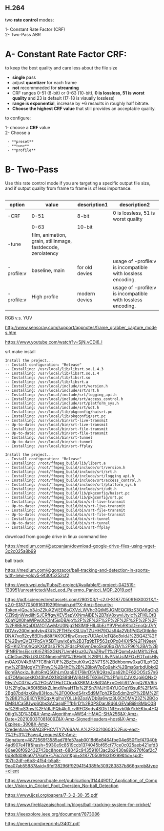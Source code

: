 ## H.264
two **rate control** modes:

  1- Constant Rate Factor (CRF)<br>
  2- Two-Pass ABR

# A- Constant Rate Factor **CRF**:  

to keep the best quality and care less about the file size

  - **single** pass
  - adjust **quantizer** for each frame
  - **not** recommneded for **streaming**
  - CRF ranges 0-51 (8-bit) or 0-63 (10-bit), **0 is lossless, 51 is worst quality** and 23 is default (17-18 is visually lossless)
  - **range is exponential**, increase by +6 resaults in roughly half bitrate.
  - **Choose the highest CRF value** that still provides an acceptable quality.
 
 to configure:
 
 1- choose a **CRF** value<br>
 2- Choose a
 
     - **preset**
     - **tune**
     - **profile**
     
 # B- Two-Pass
 Use this rate control mode if you are targeting a specific output file size, and if output quality from frame to frame is of less importance.
 
 ```

 ```
 
 |option   | value     | description1 | description2|
|-------------|-----------|----------|-------|
| -CRF      | 0-51    | 8-bit    | 0 is lossless, 51 is worst quality|
|          | 0-63    | 10-bit   |   |
| -tune     | film, animation, grain, stillinmage, fastdecode, zerolatency    |    |   |
| -profile:v  | baseline, main    | for old devies   |  usage of -profile:v is incompatible with lossless encoding. |
| -profile:v  | High profile    | modern devies   |  usage of -profile:v is incompatible with lossless encoding. |
         
         
         
 
 RGB v.s. YUV
 
 http://www.sensoray.com/support/appnotes/frame_grabber_capture_modes.htm
 
 https://www.youtube.com/watch?v=SjN_vCDi6_I
 
srt make install
```
Install the project...
-- Install configuration: "Release"
-- Installing: /usr/local/lib/libsrt.so.1.4.3
-- Installing: /usr/local/lib/libsrt.so.1.4
-- Installing: /usr/local/lib/libsrt.so
-- Installing: /usr/local/lib/libsrt.a
-- Installing: /usr/local/include/srt/version.h
-- Installing: /usr/local/include/srt/srt.h
-- Installing: /usr/local/include/srt/logging_api.h
-- Installing: /usr/local/include/srt/access_control.h
-- Installing: /usr/local/include/srt/platform_sys.h
-- Installing: /usr/local/include/srt/udt.h
-- Installing: /usr/local/lib/pkgconfig/haisrt.pc
-- Installing: /usr/local/lib/pkgconfig/srt.pc
-- Installing: /usr/local/bin/srt-live-transmit
-- Up-to-date: /usr/local/bin/srt-live-transmit
-- Installing: /usr/local/bin/srt-file-transmit
-- Up-to-date: /usr/local/bin/srt-file-transmit
-- Installing: /usr/local/bin/srt-tunnel
-- Up-to-date: /usr/local/bin/srt-tunnel
-- Installing: /usr/local/bin/srt-ffplay
```

```
Install the project...
-- Install configuration: "Release"
-- Installing: /root/ffmpeg_build/lib/libsrt.a
-- Installing: /root/ffmpeg_build/include/srt/version.h
-- Installing: /root/ffmpeg_build/include/srt/srt.h
-- Installing: /root/ffmpeg_build/include/srt/logging_api.h
-- Installing: /root/ffmpeg_build/include/srt/access_control.h
-- Installing: /root/ffmpeg_build/include/srt/platform_sys.h
-- Installing: /root/ffmpeg_build/include/srt/udt.h
-- Installing: /root/ffmpeg_build/lib/pkgconfig/haisrt.pc
-- Installing: /root/ffmpeg_build/lib/pkgconfig/srt.pc
-- Installing: /root/ffmpeg_build/bin/srt-live-transmit
-- Up-to-date: /root/ffmpeg_build/bin/srt-live-transmit
-- Installing: /root/ffmpeg_build/bin/srt-file-transmit
-- Up-to-date: /root/ffmpeg_build/bin/srt-file-transmit
-- Installing: /root/ffmpeg_build/bin/srt-tunnel
-- Up-to-date: /root/ffmpeg_build/bin/srt-tunnel
-- Installing: /root/ffmpeg_build/bin/srt-ffplay
```

download from google drive in linux command line

https://medium.com/@acpanjan/download-google-drive-files-using-wget-3c2c025a8b99

ball track

https://medium.com/@gonzacor/ball-tracking-and-detection-in-sports-with-new-yolov5-9f30f5252cf2

https://web.wpi.edu/Pubs/E-project/Available/E-project-042519-133951/unrestricted/MacLeod_Palermo_Panicci_MQP_2019.pdf

https://pdf.sciencedirectassets.com/280203/1-s2.0-S1877050916X0021X/1-s2.0-S1877050916319299/main.pdf?X-Amz-Security-Token=IQoJb3JpZ2luX2VjED8aCXVzLWVhc3QtMSJGMEQCIBzS3OA6qOh3CZl9djnWwdjlhiSJCRffgwXEV5apVXNmAiBE%2B7aV8xwvlJtylc%2FlKLOtBX0aYQX0heWlPw0CClnf5iqDBAjo%2F%2F%2F%2F%2F%2F%2F%2F%2F%2F8BEAQaDDA1OTAwMzU0Njg2NSIMtFHlL4bEzY9VPebRKtcDEnoQrJ7rYDDVxy200nIqpfvky474%2FTHEcKSLUoTZUHH79OJs94a2Vb1PdGzDttlp5eDNA7vq92cy8BDlsdi8ltFAK9CHljwCxsep7UDApUqTQ8e8xIdJ%2BQ4Z%2FE%2BwrQVEI7PbSVX5BTIuwix6a%2B3Tg9bTP563zOPx84KXfR%2FN9eeVR5HKl27m0hQqKXQf0sS7R%2FdscPk6wnDeo5kq0BqZlA%2F96%2BA%2B1PNRE1nsEjcrzKrEZR5XGkN7UvmHzuz0J7paZRwT1%2FQpm4yJsM8%2FqLuCIeDun2NkLjSU3DNmejmPW%2BHq9L%2BPLL8vPNbUslMFOxEDTxdsHIymOAXOV4k9MPTC6hk7UF%2BzExuhXtw22N7TS%2Bdhbomw0xaO1LpYQ2mv%2FBMggV7YlPnwD%2B4hE%2B%2BlpW7pEg9ahk%2Bms6srbdUbkd2BomBAoxizJ8uhbRnQ5GhLmOapE0176krD5V8Q9zeZqa92hDF62OO5zS7n6s47OMagcekKO43hAOXf8QS8tiHWj84H5T6XjjylZ%2FfgjILCJVXUgi6QNxO9IwlZsC07VJv%2FOsWTHpTCOoxkXBKMJz8dGlAFxpOeIjtiRTVgipQ7KV9j5U%2Fg0aJA60f8BkkZLImxWwaHTlx%2FSn7lMJH04YUGOqYBsuR%2FM%2Bg87bd4zkGlw83HooJ%2FO0OodS4rx5d9MTphZREp5dm2rcP%2BM%2F%2B83%2BIjCYRXQqxAjgIhxYOLLk8ZoaWDb8a6wtz3L6CtOMV23Z%2BOoDM8UCa5IUwp6QbsSACasplFTfb1jrD%2B0PSDarJ8d6LGEVaBjj9r8MbO0Bw%2BhxS3nw%2FVdIJPQb4IcfLrvlRFG8gdy4SO5TNfExvb0jkYkhEKbu4HQ0tiig%3D%3D&X-Amz-Algorithm=AWS4-HMAC-SHA256&X-Amz-Date=20210603T081809Z&X-Amz-SignedHeaders=host&X-Amz-Expires=300&X-Amz-Credential=ASIAQ3PHCVTY7V66AALA%2F20210603%2Fus-east-1%2Fs3%2Faws4_request&X-Amz-Signature=4872569f3585ad78fe57aab0018d6e8464fbe04e650f1cf47040b4ad907e411f&hash=5930e9c8519ccb1374045bf65cf77ce0c025aeb421efd380ae06f092432743bc&host=68042c943591013ac2b2430a89b270f6af2c76d8dfd086a07176afe7c76c2c61&pii=S1877050916319299&tid=spdf-107fc2df-e6b8-4f54-b5a8-9ea07ab55887&sid=6fef38296ff9294154385fe309283837b866gxrqb&type=client

https://www.researchgate.net/publication/314449012_Application_of_Computer_Vision_in_Cricket_Foot_Overstep_No-ball_Detection

https://www.ijcsi.org/papers/7-3-2-30-35.pdf

https://www.fireblazeaischool.in/blogs/ball-tracking-system-for-cricket/

https://ieeexplore.ieee.org/document/7873086

https://peerj.com/preprints/3402.pdf

